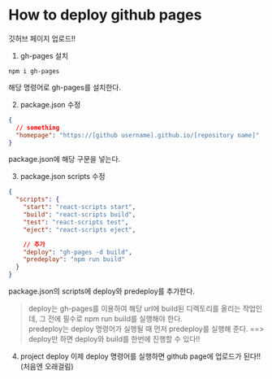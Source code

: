 # How to deploy github pages

깃허브 페이지 업로드!!

1. gh-pages 설치

```
npm i gh-pages
```

해당 명령어로 gh-pages를 설치한다.

2. package.json 수정

```json
{
  // something
  "homepage": "https://[github username].github.io/[repository name]"
}
```

package.json에 해당 구문을 넣는다.

3. package.json scripts 수정

```json
{
  "scripts": {
    "start": "react-scripts start",
    "build": "react-scripts build",
    "test": "react-scripts test",
    "eject": "react-scripts eject",

    // 추가
    "deploy": "gh-pages -d build",
    "predeploy": "npm run build"
  }
}
```

package.json의 scripts에 deploy와 predeploy를 추가한다.

> deploy는 gh-pages를 이용하여 해당 url에 build된 디렉토리를 올리는 작업인데, 그 전에 필수로 npm run build를 실행해야 한다.<br>
> predeploy는 deploy 명령어가 실행될 때 먼저 predeploy를 실행해 준다. ==> deploy만 하면 deploy와 build를 한번에 진행할 수 있다!!

4. project deploy
   이제 deploy 명령어를 실행하면 github page에 업로드가 된다!! (처음엔 오래걸림)

